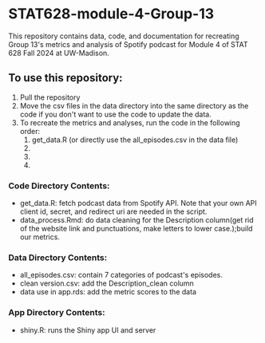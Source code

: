 # STAT628-module-4-Group-13
This repository contains data, code, and documentation for recreating Group 13's metrics and analysis of Spotify podcast for Module 4 of STAT 628 Fall 2024 at UW-Madison.

## To use this repository:
1. Pull the repository
2. Move the csv files in the data directory into the same directory as the code if you don't want to use the code to update the data.
3. To recreate the metrics and analyses, run the code in the following order:
    1. get_data.R (or directly use the all_episodes.csv in the data file)
    2. 
    3. 
    4.


### Code Directory Contents:
- get_data.R: fetch podcast data from Spotify API. Note that your own API client id, secret, and redirect uri are needed in the script.
- data_process.Rmd: do data cleaning for the Description column(get rid of the website link and punctuations, make letters to lower case.);build our metrics.

### Data Directory Contents: 
- all_episodes.csv: contain 7 categories of podcast's episodes.
- clean version.csv: add the Description_clean column
- data use in app.rds: add the metric scores to the data

### App Directory Contents:
- shiny.R: runs the Shiny app UI and server
